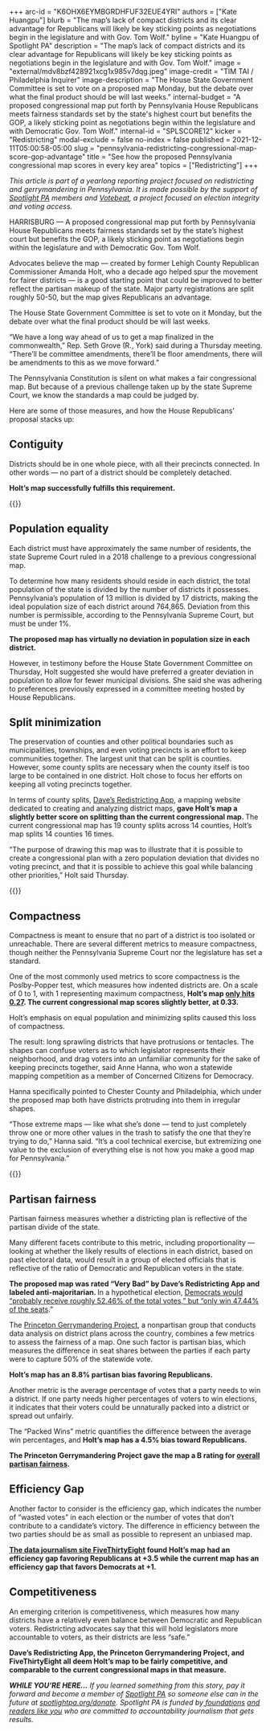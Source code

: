 +++
arc-id = "K6OHX6EYMBGRDHFUF32EUE4YRI"
authors = ["Kate Huangpu"]
blurb = "The map’s lack of compact districts and its clear advantage for Republicans will likely be key sticking points as negotiations begin in the legislature and with Gov. Tom Wolf."
byline = "Kate Huangpu of Spotlight PA"
description = "The map’s lack of compact districts and its clear advantage for Republicans will likely be key sticking points as negotiations begin in the legislature and with Gov. Tom Wolf."
image = "external/mdv8bzf428921xcg1x985v7dqg.jpeg"
image-credit = "TIM TAI / Philadelphia Inquirer"
image-description = "The House State Government Committee is set to vote on a proposed map Monday, but the debate over what the final product should be will last weeks."
internal-budget = "A proposed congressional map put forth by Pennsylvania House Republicans meets fairness standards set by the state's highest court but benefits the GOP, a likely sticking point as negotiations begin within the legislature and with Democratic Gov. Tom Wolf."
internal-id = "SPLSCORE12"
kicker = "Redistricting"
modal-exclude = false
no-index = false
published = 2021-12-11T05:00:58-05:00
slug = "pennsylvania-redistricting-congressional-map-score-gop-advantage"
title = "See how the proposed Pennsylvania congressional map scores in every key area"
topics = ["Redistricting"]
+++

<i>This article is part of a yearlong reporting project focused on redistricting and gerrymandering in Pennsylvania. It is made possible by the support of </i><a href="https://www.spotlightpa.org/"><i>Spotlight PA</i></a><i> members and </i><a href="https://votebeat.org/"><i>Votebeat</i></a><i>, a project focused on election integrity and voting access.</i>

HARRISBURG — A proposed congressional map put forth by Pennsylvania House Republicans meets fairness standards set by the state’s highest court but benefits the GOP, a likely sticking point as negotiations begin within the legislature and with Democratic Gov. Tom Wolf.

Advocates believe the map — created by former Lehigh County Republican Commissioner Amanda Holt, who a decade ago helped spur the movement for fairer districts — is a good starting point that could be improved to better reflect the partisan makeup of the state. Major party registrations are split roughly 50-50, but the map gives Republicans an advantage.

The House State Government Committee is set to vote on it Monday, but the debate over what the final product should be will last weeks.

<script src="https://www.spotlightpa.org/embed.js" async></script><div data-spl-embed-version="1" data-spl-src="https://www.spotlightpa.org/embeds/newsletter/"></div>

“We have a long way ahead of us to get a map finalized in the commonwealth,” Rep. Seth Grove (R., York) said during a Thursday meeting. “There’ll be committee amendments, there’ll be floor amendments, there will be amendments to this as we move forward.”

The Pennsylvania Constitution is silent on what makes a fair congressional map. But because of a previous challenge taken up by the state Supreme Court, we know the standards a map could be judged by.

Here are some of those measures, and how the House Republicans’ proposal stacks up:

## Contiguity

Districts should be in one whole piece, with all their precincts connected. In other words — no part of a district should be completely detached.

<b>Holt’s map successfully fulfills this requirement.</b>

{{<picture src="external/63d4vdvyb632w2td6pa87wjm0m.jpeg" description="Proposed District 4 meets the standard for contiguity, as no section is detached." caption="Proposed District 4 meets the standard for contiguity, as no section is detached." credit="Screenshot of map via House State Government Committee">}} 

## Population equality

Each district must have approximately the same number of residents, the state Supreme Court ruled in a 2018 challenge to a previous congressional map.

To determine how many residents should reside in each district, the total population of the state is divided by the number of districts it possesses. Pennsylvania’s population of 13 million is divided by 17 districts, making the ideal population size of each district around 764,865. Deviation from this number is permissible, according to the Pennsylvania Supreme Court, but must be under 1%.

<b>The proposed map has virtually no deviation in population size in each district.</b>

However, in testimony before the House State Government Committee on Thursday, Holt suggested she would have preferred a greater deviation in population to allow for fewer municipal divisions. She said she was adhering to preferences previously expressed in a committee meeting hosted by House Republicans.

## Split minimization

The preservation of counties and other political boundaries such as municipalities, townships, and even voting precincts is an effort to keep communities together. The largest unit that can be split is counties. However, some county splits are necessary when the county itself is too large to be contained in one district. Holt chose to focus her efforts on keeping all voting precincts together.

In terms of county splits, <a href="https://davesredistricting.org/maps#home">Dave’s Redistricting App</a>, a mapping website dedicated to creating and analyzing district maps, <b>gave Holt’s map a slightly better score on splitting than the current congressional map. </b>The current congressional map has 19 county splits across 14 counties, Holt’s map splits 14 counties 16 times.

“The purpose of drawing this map was to illustrate that it is possible to create a congressional plan with a zero population deviation that divides no voting precinct, and that it is possible to achieve this goal while balancing other priorities,” Holt said Thursday.

{{<picture src="external/vcvx853wcyn4qdk23dy05r2es0.jpeg" description="Proposed District 16 groups together six counties, keeping five completely intact and the majority of the sixth together. Its boundaries also follow municipal and precinct lines." caption="Proposed District 16 groups together six counties, keeping five completely intact and the majority of the sixth together. Its boundaries also follow municipal and precinct lines." credit="Screenshot of map via House State Government Committee ">}} 

## Compactness

Compactness is meant to ensure that no part of a district is too isolated or unreachable. There are several different metrics to measure compactness, though neither the Pennsylvania Supreme Court nor the legislature has set a standard.

One of the most commonly used metrics to score compactness is the Poslby-Popper test, which measures how indented districts are. On a scale of 0 to 1, with 1 representing maximum compactness, <b>Holt’s map </b><a href="https://davesredistricting.org/maps#ratings::9d024b06-1786-46ac-a659-4e9f720478d9"><b>only hits 0.27</b></a><b>. The current congressional map scores slightly better, at 0.33.</b>

Holt’s emphasis on equal population and minimizing splits caused this loss of compactness.

The result: long sprawling districts that have protrusions or tentacles. The shapes can confuse voters as to which legislator represents their neighborhood, and drag voters into an unfamiliar community for the sake of keeping precincts together, said Anne Hanna, who won a statewide mapping competition as a member of Concerned Citizens for Democracy.

Hanna specifically pointed to Chester County and Philadelphia, which under the proposed map both have districts protruding into them in irregular shapes.

“Those extreme maps — like what she’s done — tend to just completely throw one or more other values in the trash to satisfy the one that they’re trying to do,” Hanna said. “It’s a cool technical exercise, but extremizing one value to the exclusion of everything else is not how you make a good map for Pennsylvania.”

{{<picture src="external/rpb2qqhsbgy97e64ekr8pzbke0.jpeg" description="Proposed District 5 shows the consequence of prioritizing equal population and minimizing splits. The district is not compact and stretches across several counties." caption="Proposed District 5 shows the consequence of prioritizing equal population and minimizing splits. The district is not compact and stretches across several counties." credit="Screenshot of map via House State Government Committee">}} 

## Partisan fairness

Partisan fairness measures whether a districting plan is reflective of the partisan divide of the state.

Many different facets contribute to this metric, including proportionality — looking at whether the likely results of elections in each district, based on past electoral data, would result in a group of elected officials that is reflective of the ratio of Democratic and Republican voters in the state.

<b>The proposed map was rated “Very Bad” by Dave’s Redistricting App and labeled anti-majoritarian. </b>In a hypothetical election, <a href="https://davesredistricting.org/maps#ratings::9d024b06-1786-46ac-a659-4e9f720478d9">Democrats would “probably receive roughly 52.46% of the total votes,” but “only win 47.44% of the seats</a>.”

The <a href="https://gerrymander.princeton.edu/about">Princeton Gerrymandering Project</a>, a nonpartisan group that conducts data analysis on district plans across the country, combines a few metrics to assess the fairness of a map. One such factor is partisan bias, which measures the difference in seat shares between the parties if each party were to capture 50% of the statewide vote.

<b>Holt’s map has an 8.8% partisan bias favoring Republicans.</b>

Another metric is the average percentage of votes that a party needs to win a district. If one party needs higher percentages of voters to win elections, it indicates that their voters could be unnaturally packed into a district or spread out unfairly.

The “Packed Wins” metric quantifies the difference between the average win percentages, and <b>Holt’s map has a 4.5% bias toward Republicans.</b>

<b>The Princeton Gerrymandering Project gave the map a B rating for </b><a href="https://gerrymander.princeton.edu/redistricting-report-card?planId=recoS86TryPIYO7iN"><b>overall partisan fairness</b></a><b>.</b>

<script src="https://www.spotlightpa.org/embed.js" async></script><div data-spl-embed-version="1" data-spl-src="https://www.spotlightpa.org/embeds/donate/?eyebrow_text=SUPPORT%20SPOTLIGHT%20PA&cta_text=YES%2C%20TRIPLE%20MY%20GIFT&teaser_text=Support%20Spotlight%20PA's%20vital%20investigative%20journalism%20for%20Pennsylvania%20and%20for%20a%20limited%20time%2C%20all%20gifts%20will%20be%20TRIPLED."></div>

## Efficiency Gap

Another factor to consider is the efficiency gap, which indicates the number of “wasted votes” in each election or the number of votes that don’t contribute to a candidate’s victory. The difference in efficiency between the two parties should be as small as possible to represent an unbiased map.

<a href="https://projects.fivethirtyeight.com/redistricting-2022-maps/pennsylvania/"><b>The data journalism site FiveThirtyEight</b></a><b> found Holt’s map had an efficiency gap favoring Republicans at +3.5 while the current map has an efficiency gap that favors Democrats at +1.</b>

## Competitiveness

An emerging criterion is competitiveness, which measures how many districts have a relatively even balance between Democratic and Republican voters. Redistricting advocates say that this will hold legislators more accountable to voters, as their districts are less “safe.”

<b>Dave’s Redistricting App, the Princeton Gerrymandering Project, and FiveThirtyEight all deem Holt’s map to be fairly competitive, and comparable to the current congressional maps in that measure.</b>

<i><b>WHILE YOU’RE HERE...</b></i><i> If you learned something from this story, pay it forward and become a member of </i><a href="https://www.spotlightpa.org/"><i>Spotlight PA</i></a><i> so someone else can in the future at </i><a href="http://spotlightpa.org/donate"><i>spotlightpa.org/donate</i></a><i>. Spotlight PA is funded by</i><a href="https://www.spotlightpa.org/support"><i> foundations</i></a><i> </i><a href="https://www.spotlightpa.org/support"><i>and readers like you</i></a><i> who are committed to accountability journalism that gets results.</i>
